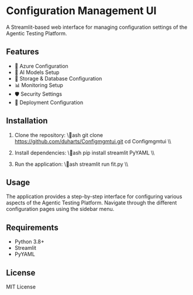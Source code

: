 ﻿# Configuration Management UI

A Streamlit-based web interface for managing configuration settings of the Agentic Testing Platform.

## Features

- 🔵 Azure Configuration
- 🧠 AI Models Setup
- 💾 Storage & Database Configuration
- 📊 Monitoring Setup
- 🛡️ Security Settings
- 🚀 Deployment Configuration

## Installation

1. Clone the repository:
   \\\ash
   git clone https://github.com/duharts/Configmgmtui.git
   cd Configmgmtui
   \\\

2. Install dependencies:
   \\\ash
   pip install streamlit PyYAML
   \\\

3. Run the application:
   \\\ash
   streamlit run fit.py
   \\\

## Usage

The application provides a step-by-step interface for configuring various aspects of the Agentic Testing Platform. Navigate through the different configuration pages using the sidebar menu.

## Requirements

- Python 3.8+
- Streamlit
- PyYAML

## License

MIT License
